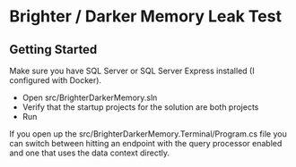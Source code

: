 # Brighter / Darker Memory Leak Test


## Getting Started

Make sure you have SQL Server or SQL Server Express installed (I configured with Docker).

* Open src/BrighterDarkerMemory.sln
* Verify that the startup projects for the solution are both projects
* Run

If you open up the src/BrighterDarkerMemory.Terminal/Program.cs file you can switch between hitting an endpoint with the query processor enabled and one that uses the data context directly.

